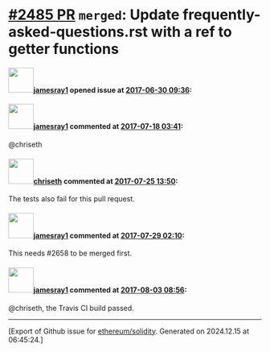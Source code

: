 # [\#2485 PR](https://github.com/ethereum/solidity/pull/2485) `merged`: Update frequently-asked-questions.rst with a ref to getter functions

#### <img src="https://avatars.githubusercontent.com/u/16969914?u=ebf55e58263b7e91e995d7db26339123137d12be&v=4" width="50">[jamesray1](https://github.com/jamesray1) opened issue at [2017-06-30 09:36](https://github.com/ethereum/solidity/pull/2485):



#### <img src="https://avatars.githubusercontent.com/u/16969914?u=ebf55e58263b7e91e995d7db26339123137d12be&v=4" width="50">[jamesray1](https://github.com/jamesray1) commented at [2017-07-18 03:41](https://github.com/ethereum/solidity/pull/2485#issuecomment-315949504):

@chriseth

#### <img src="https://avatars.githubusercontent.com/u/9073706?v=4" width="50">[chriseth](https://github.com/chriseth) commented at [2017-07-25 13:50](https://github.com/ethereum/solidity/pull/2485#issuecomment-317743430):

The tests also fail for this  pull request.

#### <img src="https://avatars.githubusercontent.com/u/16969914?u=ebf55e58263b7e91e995d7db26339123137d12be&v=4" width="50">[jamesray1](https://github.com/jamesray1) commented at [2017-07-29 02:10](https://github.com/ethereum/solidity/pull/2485#issuecomment-318796526):

This needs #2658 to be merged first.

#### <img src="https://avatars.githubusercontent.com/u/16969914?u=ebf55e58263b7e91e995d7db26339123137d12be&v=4" width="50">[jamesray1](https://github.com/jamesray1) commented at [2017-08-03 08:56](https://github.com/ethereum/solidity/pull/2485#issuecomment-319910104):

@chriseth, the Travis CI build passed.


-------------------------------------------------------------------------------



[Export of Github issue for [ethereum/solidity](https://github.com/ethereum/solidity). Generated on 2024.12.15 at 06:45:24.]
